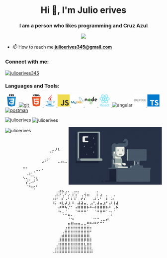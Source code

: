 ﻿
<h1 align="center">Hi 👋, I'm Julio erives</h1>
<h3 align="center">I am a person who likes programming and Cruz Azul</h3>
<p align="center"><img src="https://media2.giphy.com/media/v1.Y2lkPTc5MGI3NjExbDhrM29kYWU1OWNmOGFid3Vod2I5eGE1cmU3M241aHdnbnZhaXNwdyZlcD12MV9pbnRlcm5hbF9naWZfYnlfaWQmY3Q9Zw/ibioynnrcNubiHZlcm/giphy.gif"></p>

- 📫 How to reach me **julioerives345@gmail.com**

<h3 align="left">Connect with me:</h3>
<p align="left">
<a href="https://www.leetcode.com/julioerives345" target="blank"><img align="center" src="https://raw.githubusercontent.com/rahuldkjain/github-profile-readme-generator/master/src/images/icons/Social/leet-code.svg" alt="julioerives345" height="30" width="40" /></a>
</p>

<h3 align="left">Languages and Tools:</h3>
<p align="left">  <a href="https://www.w3schools.com/css/" target="_blank" rel="noreferrer"> <img src="https://raw.githubusercontent.com/devicons/devicon/master/icons/css3/css3-original-wordmark.svg" alt="css3" width="40" height="40"/> </a> <a href="https://git-scm.com/" target="_blank" rel="noreferrer"> <img src="https://www.vectorlogo.zone/logos/git-scm/git-scm-icon.svg" alt="git" width="40" height="40"/> </a> <a href="https://www.w3.org/html/" target="_blank" rel="noreferrer"> <img src="https://raw.githubusercontent.com/devicons/devicon/master/icons/html5/html5-original-wordmark.svg" alt="html5" width="40" height="40"/> </a> <a href="https://www.java.com" target="_blank" rel="noreferrer"> <img src="https://raw.githubusercontent.com/devicons/devicon/master/icons/java/java-original.svg" alt="java" width="40" height="40"/> </a> <a href="https://developer.mozilla.org/en-US/docs/Web/JavaScript" target="_blank" rel="noreferrer"> <img src="https://raw.githubusercontent.com/devicons/devicon/master/icons/javascript/javascript-original.svg" alt="javascript" width="40" height="40"/> </a>  <a href="https://www.mysql.com/" target="_blank" rel="noreferrer"> <img src="https://raw.githubusercontent.com/devicons/devicon/master/icons/mysql/mysql-original-wordmark.svg" alt="mysql" width="40" height="40"/> </a> <a href="https://nodejs.org" target="_blank" rel="noreferrer"> <img src="https://raw.githubusercontent.com/devicons/devicon/master/icons/nodejs/nodejs-original-wordmark.svg" alt="nodejs" width="40" height="40"/> </a>  <a href="https://reactjs.org/" target="_blank" rel="noreferrer"> <img src="https://raw.githubusercontent.com/devicons/devicon/master/icons/react/react-original-wordmark.svg" alt="react" width="40" height="40"/> </a>  <img src="https://angular.io/assets/images/logos/angular/angular.svg" alt="angular" width="40" height="40"/> </a> <a href="https://expressjs.com" target="_blank" rel="noreferrer"> <img src="https://raw.githubusercontent.com/devicons/devicon/master/icons/express/express-original-wordmark.svg" alt="express" width="40" height="40"/> </a> <a href="https://www.typescriptlang.org/" target="_blank" rel="noreferrer"> <img src="https://raw.githubusercontent.com/devicons/devicon/master/icons/typescript/typescript-original.svg" alt="typescript" width="40" height="40"/> </a> <a href="https://postman.com" target="_blank" rel="noreferrer"> <img src="https://www.vectorlogo.zone/logos/getpostman/getpostman-icon.svg" alt="postman" width="40" height="40"/> </a></p>

<p><img align="left" src="https://github-readme-stats.vercel.app/api/top-langs?username=julioerives&show_icons=true&locale=en&layout=compact" alt="julioerives" /></p>

<p>&nbsp;<img align="center" src="https://github-readme-stats.vercel.app/api?username=julioerives&show_icons=true&locale=en" alt="julioerives" /></p>
<img alt="Night Coding" src="https://raw.githubusercontent.com/AVS1508/AVS1508/master/assets/Night-Coding.gif" align="right"/>
<p><img align="center" src="https://github-readme-streak-stats.herokuapp.com/?user=julioerives&" alt="julioerives" /></p>
<br>
<div align="center" >

⠀⠀⠀⠀⠀⠀⠀⠀⠀⠀⠀⠀⠀⢀⡤⠜⠧⠀⠀⠀⠀⠀⠀⠀⠀⠀⠀⠀<br>
⠀⠀⠀⠀⠀⠀⠀⠀⠀⠀⠀⣠⠞⠁⠀⠀⣀⣤⣀⣀⡀⠀⠀⠀⠀⠀⠀⠀<br>
⠀⠀⠀⠀⠀⠀⠀⣀⠠⠒⠂⠁⠀⠀⠀⠀⠀⠀⠀⢄⡈⠑⠢⡄⠀⠀⠀⠀<br>
⠀⠀⠀⠀⠀⠀⡜⡡⠞⠉⠀⠀⠀⠀⠀⠀⠀⠀⠀⠀⠈⠳⢖⠃⠀⠀⠀⠀<br>
⠀⠀⠀⠀⠀⢠⢾⠗⡴⢂⢠⢖⠆⠀⣠⣀⠀⠀⡆⢀⠀⠀⠀⠀⠀⠀⠀⠀<br>
⠀⠀⠀⠀⢠⡿⠁⡜⢀⠇⡎⡞⠀⡼⡜⠉⠀⣰⢃⠏⠀⡇⢐⡌⠀⠀⠀⠀<br>
⠀⠀⠀⠀⠸⡅⠰⣇⡼⣸⠸⠀⣼⣽⣤⡀⣠⢃⣼⣤⣰⠃⡼⢸⣼⠀⠀⠀<br>
⠀⠀⠀⠀⠀⠀⡞⠛⢳⠌⠁⢰⣿⣿⣿⡗⠓⢺⣿⣿⣿⡷⠃⢠⠗⠀⠀⠀<br>
⠀⠀⠀⠀⠀⠀⠙⠲⠤⣤⡀⠀⠉⠉⠉⠀⠀⠀⠉⠛⠉⠀⢹⠀⠀⠀⠀⠀<br>
⠀⠀⠀⠀⠀⠀⠀⠀⠀⠘⠲⠀⠀⠀⠀⠀⠀⠒⠒⢀⣀⡴⠀⠀⠀⠀⠀⠀<br>
⠀⠀⠀⠀⠀⠀⠀⠀⠀⣶⣿⣶⣶⣤⣤⣛⠓⠛⠋⠉⠁⠀⠀⠀⠀⠀⠀⠀<br>
⠀⠀⠀⠀⠀⠀⠀⠀⣼⣿⣿⣿⣿⣿⣿⣿⡇⠀⠀⠀⠀⠀⠀⠀⠀⠀⠀⠀<br>
⠀⠀⠀⠀⠀⠀⠀⣼⣿⣿⣿⣿⣿⣿⣿⣿⠀⠀⠀⠀⠀⠀⠀⠀⠀⠀⠀⠀<br>
⠀⠀⠀⠀⠀⠀⣸⣿⣿⣿⣿⣿⣿⣿⡿⣿⡇⠀⠀⠀⠀⠀⠀⠀⠀⠀⠀⠀<br>
⠀⠀⠀⠀⠀⢠⣿⣿⣿⣿⣿⣿⣿⣿⣧⣿⡇⠀⠀⠀⠀⠀⠀⠀⠀⠀⠀⠀<br>
⠀⠀⠀⠀⢀⣿⣿⣿⣿⣿⣿⣿⣿⣿⣿⣿⣷⠀⠀⠀⠀⠀⠀⠀⠀⠀⠀⠀<br>
</div>
